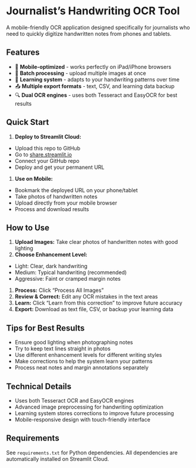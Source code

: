 # Journalist’s Handwriting OCR Tool

A mobile-friendly OCR application designed specifically for journalists who need to quickly digitize handwritten notes from phones and tablets.

## Features

- 📱 **Mobile-optimized** - works perfectly on iPad/iPhone browsers
- 🔄 **Batch processing** - upload multiple images at once
- 🧠 **Learning system** - adapts to your handwriting patterns over time
- 📤 **Multiple export formats** - text, CSV, and learning data backup
- 🔍 **Dual OCR engines** - uses both Tesseract and EasyOCR for best results

## Quick Start

1. **Deploy to Streamlit Cloud:**
- Upload this repo to GitHub
- Go to [share.streamlit.io](https://share.streamlit.io)
- Connect your GitHub repo
- Deploy and get your permanent URL
1. **Use on Mobile:**
- Bookmark the deployed URL on your phone/tablet
- Take photos of handwritten notes
- Upload directly from your mobile browser
- Process and download results

## How to Use

1. **Upload Images:** Take clear photos of handwritten notes with good lighting
1. **Choose Enhancement Level:**
- Light: Clear, dark handwriting
- Medium: Typical handwriting (recommended)
- Aggressive: Faint or cramped margin notes
1. **Process:** Click “Process All Images”
1. **Review & Correct:** Edit any OCR mistakes in the text areas
1. **Learn:** Click “Learn from this correction” to improve future accuracy
1. **Export:** Download as text file, CSV, or backup your learning data

## Tips for Best Results

- Ensure good lighting when photographing notes
- Try to keep text lines straight in photos
- Use different enhancement levels for different writing styles
- Make corrections to help the system learn your patterns
- Process neat notes and margin annotations separately

## Technical Details

- Uses both Tesseract OCR and EasyOCR engines
- Advanced image preprocessing for handwriting optimization
- Learning system stores corrections to improve future processing
- Mobile-responsive design with touch-friendly interface

## Requirements

See `requirements.txt` for Python dependencies. All dependencies are automatically installed on Streamlit Cloud.
